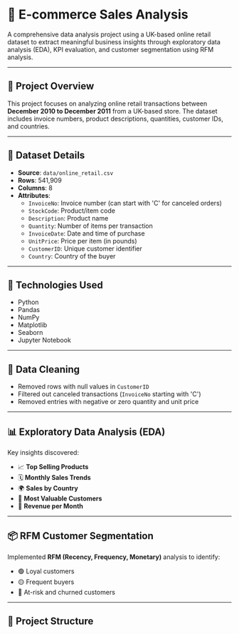 # 🛒 E-commerce Sales Analysis

A comprehensive data analysis project using a UK-based online retail dataset to extract meaningful business insights through exploratory data analysis (EDA), KPI evaluation, and customer segmentation using RFM analysis.

---

## 📌 Project Overview

This project focuses on analyzing online retail transactions between **December 2010 to December 2011** from a UK-based store. The dataset includes invoice numbers, product descriptions, quantities, customer IDs, and countries.

---

## 📂 Dataset Details

- **Source**: `data/online_retail.csv`
- **Rows**: 541,909
- **Columns**: 8
- **Attributes**:
  - `InvoiceNo`: Invoice number (can start with 'C' for canceled orders)
  - `StockCode`: Product/item code
  - `Description`: Product name
  - `Quantity`: Number of items per transaction
  - `InvoiceDate`: Date and time of purchase
  - `UnitPrice`: Price per item (in pounds)
  - `CustomerID`: Unique customer identifier
  - `Country`: Country of the buyer

---

## 🧪 Technologies Used

- Python
- Pandas
- NumPy
- Matplotlib
- Seaborn
- Jupyter Notebook

---

## 🧹 Data Cleaning

- Removed rows with null values in `CustomerID`
- Filtered out canceled transactions (`InvoiceNo` starting with 'C')
- Removed entries with negative or zero quantity and unit price

---

## 📊 Exploratory Data Analysis (EDA)

Key insights discovered:
- 📈 **Top Selling Products**
- 🗓️ **Monthly Sales Trends**
- 🌍 **Sales by Country**
- 👤 **Most Valuable Customers**
- 💸 **Revenue per Month**

---

## 📦 RFM Customer Segmentation

Implemented **RFM (Recency, Frequency, Monetary)** analysis to identify:
- 🟢 Loyal customers
- 🟡 Frequent buyers
- 🔴 At-risk and churned customers

---

## 📁 Project Structure

